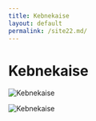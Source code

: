 ```yaml
---
title: Kebnekaise
layout: default
permalink: /site22.md/
---
```

Kebnekaise
===========================================================================


![Kebnekaise](http://www.foreignpixel.com/wp-content/uploads/galleries/post-1918/full/salka2.jpg)

![Kebnekaise](https://cdn.britannica.com/83/117983-050-DD7D33FF/Kebnekaise-mountain-range-Sweden.jpg)